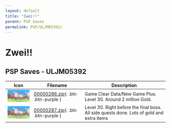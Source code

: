 ```yaml
---
layout: default
title: "Zwei!!"
parent: PSP Saves
permalink: PSP/ULJM05392/
---
```

# Zwei!!

## PSP Saves - ULJM05392

| Icon | Filename | Description |
|------|----------|-------------|
| ![Zwei!!](ICON0.PNG) | [00000286.zip](00000286.zip){: .btn .btn-purple } | Game Clear Data/New Game Plus. Level 30. Around 2 million Gold. |
| ![Zwei!!](ICON0.PNG) | [00000287.zip](00000287.zip){: .btn .btn-purple } | Level 30. Right before the final boss. All side quests done. Lots of gold and extra items |
